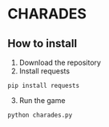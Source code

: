 # CHARADES

## How to install

1. Download the repository
2. Install requests

```
pip install requests
```

3. Run the game

```
python charades.py
```

